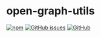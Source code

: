 # open-graph-utils

[![npm](https://img.shields.io/npm/v/open-graph-utils)](https://www.npmjs.com/package/open-graph-utils)
[![GitHub issues](https://img.shields.io/github/issues/tcd/open-graph-utils)](https://github.com/tcd/open-graph-utils/issues)
[![GitHub](https://img.shields.io/github/license/tcd/open-graph-utils)](https://github.com/tcd/open-graph-utils/blob/master/LICENSE.md)

